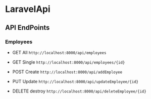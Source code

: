 # LaravelApi

## API EndPoints
### Employees

- GET All `http://localhost:8000/api/employees`

- GET Single `http://localhost:8000/api/employees/{id}`

- POST Create `http://localhost:8000/api/addEmployee`

- PUT Update `http://localhost:8000/api/updateEmployee/{id}`

- DELETE destroy `http://localhost:8000/api/deleteEmployee/{id}`

